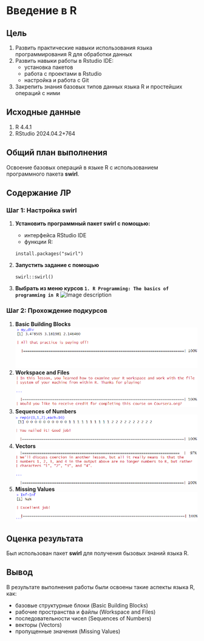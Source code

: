 # Введение в R


## Цель

1.  Развить практические навыки использования языка программирования R
    для обработки данных
2.  Развить навыки работы в Rstudio IDE:
    -   установка пакетов
    -   работа с проектами в Rstudio
    -   настройка и работа с Git
3.  Закрепить знания базовых типов данных языка R и простейших операций
    с ними

## ️Исходные данные

1.  R 4.4.1
2.  RStudio 2024.04.2+764

## ️Общий план выполнения

Освоение базовых операций в языке R с использованием программного пакета
**swirl**.

## Содержание ЛР

### Шаг 1: Настройка swirl

1.  **Установить программный пакет swirl с помощью:**

    -   интерфейса RStudio IDE
    -   функции R:

    ``` {terminal}
    install.packages("swirl")
    ```

2.  **Запустить задание с помощью**

    ``` {terminal}
    swirl::swirl()
    ```

3.  **Выбрать из меню курсов
    `1. R Programming: The basics of programming in R`** ![Image
    description](./images/1.png)

### Шаг 2: Прохождение подкурсов

1.  **Basic Building Blocks** ![Image description](./images/2.png)
2.  **Workspace and Files** ![Image description](./images/3.png)
3.  **Sequences of Numbers** ![Image description](./images/4.png)
4.  **Vectors** ![Image description](./images/5.png)
5.  **Missing Values** ![Image description](./images/6.png)

## ️Оценка результата

Был использован пакет **swirl** для получения бызовых знаний языка R.

## ️Вывод

В результате выполнения работы были освоены такие аспекты языка R, как:

-   базовые структурные блоки (Basic Building Blocks)
-   рабочие пространства и файлы (Workspace and Files)
-   последовательности чисел (Sequences of Numbers)
-   векторы (Vectors)
-   пропущенные значения (Missing Values)
